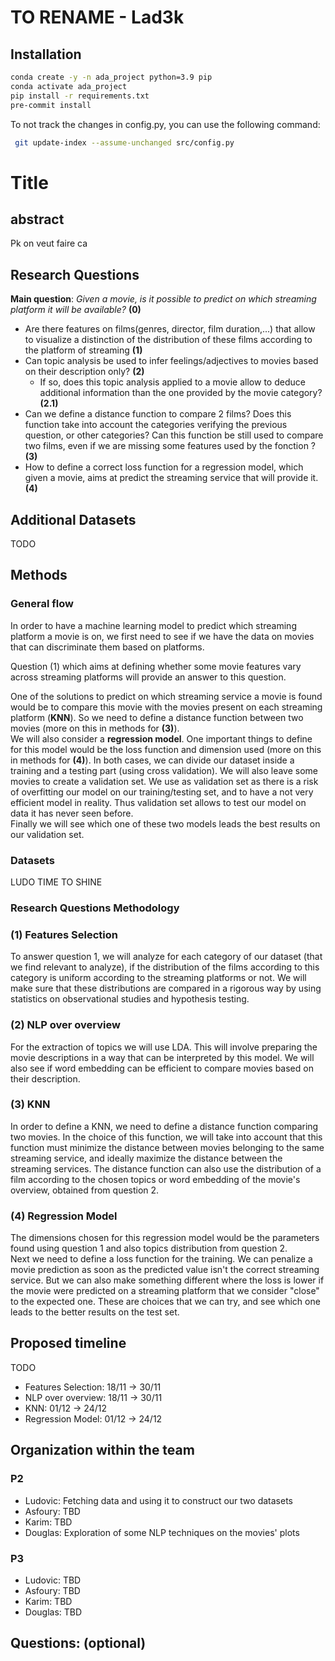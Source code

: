 # TO RENAME - Lad3k

## Installation
```bash
conda create -y -n ada_project python=3.9 pip
conda activate ada_project
pip install -r requirements.txt
pre-commit install
```

To not track the changes in config.py, you can use the following command:
```bash
 git update-index --assume-unchanged src/config.py
```


# Title

## abstract

Pk on veut faire ca


## Research Questions

**Main question**: *Given a movie, is it possible to predict on which streaming platform it will be available?* **(0)**

- Are there features on films(genres, director, film duration,...) that allow to visualize a distinction of the distribution of these films according to the platform of streaming **(1)**
- Can topic analysis be used to infer feelings/adjectives to movies based on their description only? **(2)**
  - If so, does this topic analysis applied to a movie allow to deduce additional information than the one provided by the movie category? **(2.1)**
- Can we define a distance function to compare 2 films? Does this function take into account the categories verifying the previous question, or other categories? Can this function be still used to compare two films, even if we are missing some features used by the fonction ? **(3)**
- How to define a correct loss function for a regression model, which given a movie, aims at predict the streaming service that will provide it. **(4)**

## Additional Datasets

TODO

## Methods

### General flow

In order to have a machine learning model to predict which streaming platform a movie is on, we first need to see if we have the data on movies that can discriminate them based on platforms.

Question (1) which aims at defining whether some movie features vary across streaming platforms will provide an answer to this question.  

One of the solutions to predict on which streaming service a movie is found would be to compare this movie with the movies present on each streaming platform (**KNN**). So we need to define a distance function between two movies (more on this in methods for **(3)**).  
We will also consider a **regression model**. One important things to define for this model would be the loss function and dimension used (more on this in methods for **(4)**).
In both cases, we can divide our dataset inside a training and a testing part (using cross validation). We will also leave some movies to create a validation set. We use as validation set as there is a risk of overfitting our model on our training/testing set, and to have a not very efficient model in reality. Thus validation set allows to test our model on data it has never seen before.  
Finally we will see which one of these two models leads the best results on our validation set.


### Datasets

LUDO TIME TO SHINE

### Research Questions Methodology

### **(1)** Features Selection

To answer question 1, we will analyze for each category of our dataset (that we find relevant to analyze), if the distribution of the films according to this category is uniform according to the streaming platforms or not. We will make sure that these distributions are compared in a rigorous way by using statistics on observational studies and hypothesis testing.

### **(2)** NLP over overview

For the extraction of topics we will use LDA. This will involve preparing the movie descriptions in a way that can be interpreted by this model. We will also see if word embedding can be efficient to compare movies based on their description.

### **(3)** KNN

In order to define a KNN, we need to define a distance function comparing two movies.
In the choice of this function, we will take into account that this function must minimize the distance between movies belonging to the same streaming service, and ideally maximize the distance between the streaming services. The distance function can also use the distribution of a film according to the chosen topics or word embedding of the movie's overview, obtained from question 2.

### **(4)** Regression Model

The dimensions chosen for this regression model would be the parameters found using question 1 and also topics distribution from question 2.  
Next we need to define a loss function for the training.
We can penalize a movie prediction as soon as the predicted value isn't the correct streaming service. But we can also make something different where the loss is lower if the movie were predicted on a streaming platform that we consider "close" to the expected one. These are choices that we can try, and see which one leads to the better results on the test set.



## Proposed timeline

TODO

- Features Selection: 18/11 -> 30/11
- NLP over overview: 18/11 -> 30/11
- KNN: 01/12 -> 24/12
- Regression Model: 01/12 -> 24/12



## Organization within the team

### P2
- Ludovic: Fetching data and using it to construct our two datasets
- Asfoury: TBD
- Karim: TBD
- Douglas: Exploration of some NLP techniques on the movies' plots

### P3
- Ludovic: TBD
- Asfoury: TBD
- Karim: TBD
- Douglas: TBD

## Questions: (optional)
